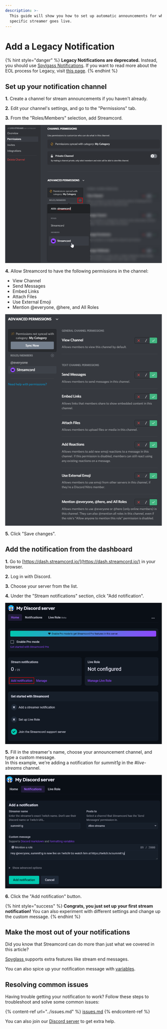 ```yaml
---
description: >-
  This guide will show you how to set up automatic announcements for when a
  specific streamer goes live.
---
```


# Add a Legacy Notification

{% hint style="danger" %}
**Legacy Notifications are deprecated.** Instead, you should use [Spylgass Notifications](../spyglass/add-spyglass.md). If you want to read more about the EOL process for Legacy, visit [this page](../legacy-end-of-life.md).
{% endhint %}

## Set up your notification channel

**1.** Create a channel for stream announcements if you haven't already.

**2.** Edit your channel's settings, and go to the "Permissions" tab.

**3.** From the "Roles/Members" selection, add Streamcord.

![Add Streamcord to the channel's permission overrides.](<../../.gitbook/assets/image (10).png>)

**4.** Allow Streamcord to have the following permissions in the channel:

* View Channel
* Send Messages
* Embed Links
* Attach Files
* Use External Emoji
* Mention @everyone, @here, and All Roles

![Give Streamcord the needed permissions.](<../../.gitbook/assets/image (8).png>)

**5.** Click "Save changes".

## Add the notification from the dashboard

**1.** Go to [https://dash.streamcord.io/](https://dash.streamcord.io/) in your browser.

**2.** Log in with Discord.

**3.** Choose your server from the list.

**4.** Under the "Stream notifications" section, click "Add notification".

![Click the "Add notification" link.](<../../.gitbook/assets/image (29).png>)

**5.** Fill in the streamer's name, choose your announcement channel, and type a custom message.\
In this example, we're adding a notification for _summit1g_ in the _#live-streams_ channel.

![Enter your streamer, channel, and custom message.](<../../.gitbook/assets/image (46).png>)

**6.** Click the "Add notification" button.

{% hint style="success" %}
**Congrats, you just set up your first stream notification!** You can also experiment with different settings and change up the custom message.
{% endhint %}

## Make the most out of your notifications

Did you know that Streamcord can do more than just what we covered in this article?

[Spyglass ](../spyglass/)supports extra features like stream end messages.

You can also spice up your notification message with [variables](../variables.md).

## Resolving common issues

Having trouble getting your notification to work? Follow these steps to troubleshoot and solve some common issues:

{% content-ref url="../issues.md" %}
[issues.md](../issues.md)
{% endcontent-ref %}

You can also join our [Discord server](https://link.streamcord.io/support) to get extra help.
